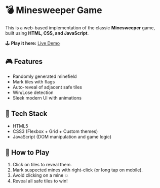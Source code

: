 # 💣 Minesweeper Game

This is a web-based implementation of the classic **Minesweeper** game, built using **HTML, CSS, and JavaScript**.

🕹️ **Play it here:** [Live Demo](https://your-username.github.io/minesweeper-game/)

## 🎮 Features
- Randomly generated minefield
- Mark tiles with flags
- Auto-reveal of adjacent safe tiles
- Win/Lose detection
- Sleek modern UI with animations

## 📁 Tech Stack
- HTML5
- CSS3 (Flexbox + Grid + Custom themes)
- JavaScript (DOM manipulation and game logic)

## 🚀 How to Play
1. Click on tiles to reveal them.
2. Mark suspected mines with right-click (or long tap on mobile).
3. Avoid clicking on a mine 💥
4. Reveal all safe tiles to win!
